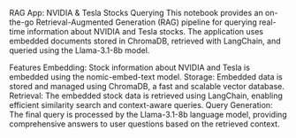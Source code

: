 RAG App: NVIDIA & Tesla Stocks Querying
This notebook provides an on-the-go Retrieval-Augmented Generation (RAG) pipeline for querying real-time information about NVIDIA and Tesla stocks. The application uses embedded documents stored in ChromaDB, retrieved with LangChain, and queried using the Llama-3.1-8b model.

Features
Embedding: Stock information about NVIDIA and Tesla is embedded using the nomic-embed-text model.
Storage: Embedded data is stored and managed using ChromaDB, a fast and scalable vector database.
Retrieval: The embedded stock data is retrieved using LangChain, enabling efficient similarity search and context-aware queries.
Query Generation: The final query is processed by the Llama-3.1-8b language model, providing comprehensive answers to user questions based on the retrieved context.
